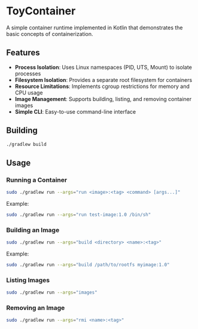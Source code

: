 # ToyContainer

A simple container runtime implemented in Kotlin that demonstrates the basic concepts of containerization.

## Features

- **Process Isolation**: Uses Linux namespaces (PID, UTS, Mount) to isolate processes
- **Filesystem Isolation**: Provides a separate root filesystem for containers
- **Resource Limitations**: Implements cgroup restrictions for memory and CPU usage
- **Image Management**: Supports building, listing, and removing container images
- **Simple CLI**: Easy-to-use command-line interface

## Building

```bash
./gradlew build
```

## Usage

### Running a Container

```bash
sudo ./gradlew run --args="run <image>:<tag> <command> [args...]"
```

Example:
```bash
sudo ./gradlew run --args="run test-image:1.0 /bin/sh"
```

### Building an Image

```bash
sudo ./gradlew run --args="build <directory> <name>:<tag>"
```

Example:
```bash
sudo ./gradlew run --args="build /path/to/rootfs myimage:1.0"
```

### Listing Images

```bash
sudo ./gradlew run --args="images"
```

### Removing an Image

```bash
sudo ./gradlew run --args="rmi <name>:<tag>"
```
